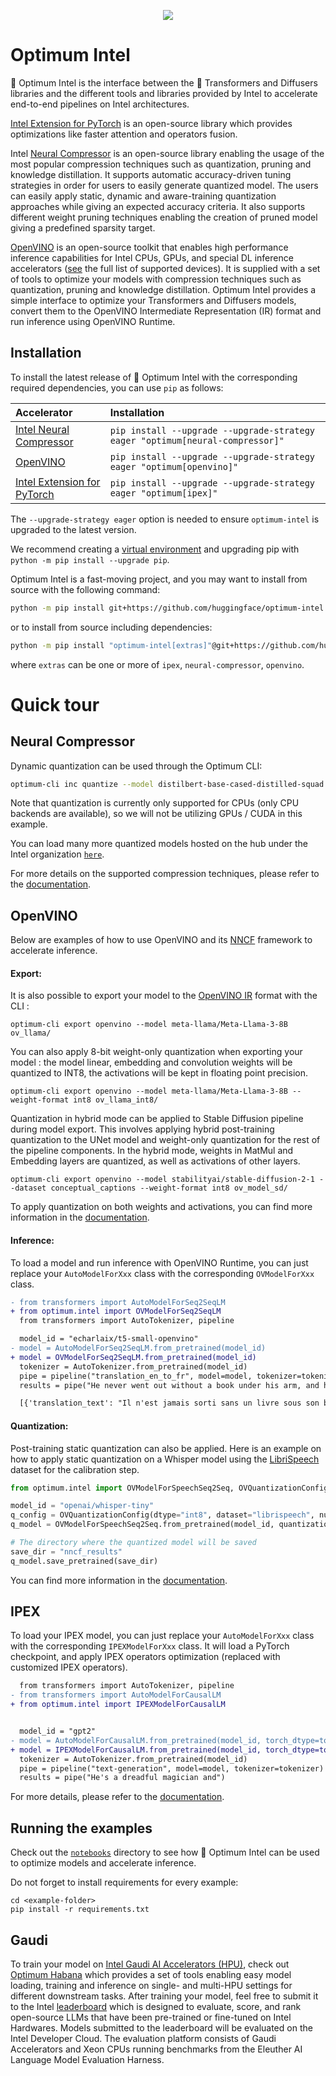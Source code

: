 <p align="center">
    <img src="https://huggingface.co/datasets/optimum/documentation-images/resolve/main/intel/logo/hf_intel_logo.png" />
</p>

# Optimum Intel

🤗 Optimum Intel is the interface between the 🤗 Transformers and Diffusers libraries and the different tools and libraries provided by Intel to accelerate end-to-end pipelines on Intel architectures.

[Intel Extension for PyTorch](https://intel.github.io/intel-extension-for-pytorch/#introduction) is an open-source library which provides optimizations like faster attention and operators fusion.

Intel [Neural Compressor](https://www.intel.com/content/www/us/en/developer/tools/oneapi/neural-compressor.html) is an open-source library enabling the usage of the most popular compression techniques such as quantization, pruning and knowledge distillation. It supports automatic accuracy-driven tuning strategies in order for users to easily generate quantized model. The users can easily apply static, dynamic and aware-training quantization approaches while giving an expected accuracy criteria. It also supports different weight pruning techniques enabling the creation of pruned model giving a predefined sparsity target.

[OpenVINO](https://docs.openvino.ai) is an open-source toolkit that enables high performance inference capabilities for Intel CPUs, GPUs, and special DL inference accelerators ([see](https://docs.openvino.ai/2024/about-openvino/compatibility-and-support/supported-devices.html) the full list of supported devices). It is supplied with a set of tools to optimize your models with compression techniques such as quantization, pruning and knowledge distillation. Optimum Intel provides a simple interface to optimize your Transformers and Diffusers models, convert them to the OpenVINO Intermediate Representation (IR) format and run inference using OpenVINO Runtime.


## Installation

To install the latest release of 🤗 Optimum Intel with the corresponding required dependencies, you can use `pip` as follows:

| Accelerator                                                                                                      | Installation                                                         |
|:-----------------------------------------------------------------------------------------------------------------|:---------------------------------------------------------------------|
| [Intel Neural Compressor](https://www.intel.com/content/www/us/en/developer/tools/oneapi/neural-compressor.html) | `pip install --upgrade --upgrade-strategy eager "optimum[neural-compressor]"`  |
| [OpenVINO](https://docs.openvino.ai)                                                                             | `pip install --upgrade --upgrade-strategy eager "optimum[openvino]"`           |
| [Intel Extension for PyTorch](https://intel.github.io/intel-extension-for-pytorch/#introduction)                 | `pip install --upgrade --upgrade-strategy eager "optimum[ipex]"`               |

The `--upgrade-strategy eager` option is needed to ensure `optimum-intel` is upgraded to the latest version.

We recommend creating a [virtual environment](https://packaging.python.org/en/latest/guides/installing-using-pip-and-virtual-environments/#creating-a-virtual-environment) and upgrading
pip with `python -m pip install --upgrade pip`.

Optimum Intel is a fast-moving project, and you may want to install from source with the following command:

```bash
python -m pip install git+https://github.com/huggingface/optimum-intel.git
```

or to install from source including dependencies:

```bash
python -m pip install "optimum-intel[extras]"@git+https://github.com/huggingface/optimum-intel.git
```

where `extras` can be one or more of `ipex`, `neural-compressor`, `openvino`.

# Quick tour

## Neural Compressor

Dynamic quantization can be used through the Optimum CLI:

```bash
optimum-cli inc quantize --model distilbert-base-cased-distilled-squad --output ./quantized_distilbert
```
Note that quantization is currently only supported for CPUs (only CPU backends are available), so we will not be utilizing GPUs / CUDA in this example.

You can load many more quantized models hosted on the hub under the Intel organization [`here`](https://huggingface.co/Intel).

For more details on the supported compression techniques, please refer to the [documentation](https://huggingface.co/docs/optimum-intel/en/neural_compressor/optimization).

## OpenVINO

Below are examples of how to use OpenVINO and its [NNCF](https://docs.openvino.ai/2024/openvino-workflow/model-optimization-guide/compressing-models-during-training.html) framework to accelerate inference.

#### Export:

It is also possible to export your model to the [OpenVINO IR](https://docs.openvino.ai/2024/documentation/openvino-ir-format.html) format with the CLI :

```plain
optimum-cli export openvino --model meta-llama/Meta-Llama-3-8B ov_llama/
```

You can also apply 8-bit weight-only quantization when exporting your model : the model linear, embedding and convolution weights will be quantized to INT8, the activations will be kept in floating point precision.

```plain
optimum-cli export openvino --model meta-llama/Meta-Llama-3-8B --weight-format int8 ov_llama_int8/
```

Quantization in hybrid mode can be applied to Stable Diffusion pipeline during model export. This involves applying hybrid post-training quantization to the UNet model and weight-only quantization for the rest of the pipeline components. In the hybrid mode, weights in MatMul and Embedding layers are quantized, as well as activations of other layers.

```plain
optimum-cli export openvino --model stabilityai/stable-diffusion-2-1 --dataset conceptual_captions --weight-format int8 ov_model_sd/
```

To apply quantization on both weights and activations, you can find more information in the [documentation](https://huggingface.co/docs/optimum-intel/en/openvino/optimization).

#### Inference:

To load a model and run inference with OpenVINO Runtime, you can just replace your `AutoModelForXxx` class with the corresponding `OVModelForXxx` class.

```diff
- from transformers import AutoModelForSeq2SeqLM
+ from optimum.intel import OVModelForSeq2SeqLM
  from transformers import AutoTokenizer, pipeline

  model_id = "echarlaix/t5-small-openvino"
- model = AutoModelForSeq2SeqLM.from_pretrained(model_id)
+ model = OVModelForSeq2SeqLM.from_pretrained(model_id)
  tokenizer = AutoTokenizer.from_pretrained(model_id)
  pipe = pipeline("translation_en_to_fr", model=model, tokenizer=tokenizer)
  results = pipe("He never went out without a book under his arm, and he often came back with two.")

  [{'translation_text': "Il n'est jamais sorti sans un livre sous son bras, et il est souvent revenu avec deux."}]
```

#### Quantization:

Post-training static quantization can also be applied. Here is an example on how to apply static quantization on a Whisper model using the [LibriSpeech](https://huggingface.co/datasets/openslr/librispeech_asr) dataset for the calibration step.

```python
from optimum.intel import OVModelForSpeechSeq2Seq, OVQuantizationConfig

model_id = "openai/whisper-tiny"
q_config = OVQuantizationConfig(dtype="int8", dataset="librispeech", num_samples=50)
q_model = OVModelForSpeechSeq2Seq.from_pretrained(model_id, quantization_config=q_config)

# The directory where the quantized model will be saved
save_dir = "nncf_results"
q_model.save_pretrained(save_dir)
```
You can find more information in the [documentation](https://huggingface.co/docs/optimum-intel/en/openvino/optimization).


## IPEX
To load your IPEX model, you can just replace your `AutoModelForXxx` class with the corresponding `IPEXModelForXxx` class. It will load a PyTorch checkpoint, and apply IPEX operators optimization (replaced with customized IPEX operators).
```diff
  from transformers import AutoTokenizer, pipeline
- from transformers import AutoModelForCausalLM
+ from optimum.intel import IPEXModelForCausalLM


  model_id = "gpt2"
- model = AutoModelForCausalLM.from_pretrained(model_id, torch_dtype=torch.bfloat16)
+ model = IPEXModelForCausalLM.from_pretrained(model_id, torch_dtype=torch.bfloat16)
  tokenizer = AutoTokenizer.from_pretrained(model_id)
  pipe = pipeline("text-generation", model=model, tokenizer=tokenizer)
  results = pipe("He's a dreadful magician and")
```

For more details, please refer to the [documentation](https://intel.github.io/intel-extension-for-pytorch/#introduction).


## Running the examples

Check out the [`notebooks`](https://github.com/huggingface/optimum-intel/tree/main/notebooks) directory to see how 🤗 Optimum Intel can be used to optimize models and accelerate inference.

Do not forget to install requirements for every example:

```
cd <example-folder>
pip install -r requirements.txt
```


## Gaudi

To train your model on [Intel Gaudi AI Accelerators (HPU)](https://docs.habana.ai/en/latest/index.html), check out [Optimum Habana](https://github.com/huggingface/optimum-habana) which provides a set of tools enabling easy model loading, training and inference on single- and multi-HPU settings for different downstream tasks. After training your model, feel free to submit it to the Intel [leaderboard](https://huggingface.co/spaces/Intel/powered_by_intel_llm_leaderboard) which is designed to evaluate, score, and rank open-source LLMs that have been pre-trained or fine-tuned on Intel Hardwares. Models submitted to the leaderboard will be evaluated on the Intel Developer Cloud. The evaluation platform consists of Gaudi Accelerators and Xeon CPUs running benchmarks from the Eleuther AI Language Model Evaluation Harness.
